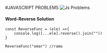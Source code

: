#JAVASCRIPT PROBLEMS
![Js Problems](https://user-images.githubusercontent.com/96446413/186909625-9e99b15c-2fe4-4b09-9f36-de5cb83b94e1.gif)

#### Word-Reverse Solution
```
const ReverseFunc = (ele) =>{
    console.log([...ele].reverse().join(""))
}

ReverseFunc("omar") //ramo
```